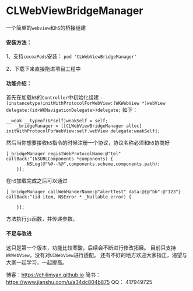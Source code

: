 # CLWebViewBridgeManager
一个简单的`webview`和`h5`的桥接组建

#### 安装方法：
1、支持`cocoaPods`安装：
`pod 'CLWebViewBridgeManager'`

2、下载下来直接拖进项目工程中

#### 功能介绍：
首先在加载`h5`的`Controller`中初始化组建
`- (instancetype)initWithProtocolForWebView:(WKWebView *)webView delegate:(id<WKNavigationDelegate>)delegate;`
如下：

```
__weak __typeof(&*self)weakSelf = self;
    _bridgeManager = [[CLWebViewBridgeManager alloc] initWithProtocolForWebView:self.webView delegate:weakSelf];
```
然后当你想要接收`h5`指令的时候注册一个协议，协议名称必须和`h5`协商好

```
[_bridgeManager registWebProtocolName:@"tel" callBack:^(NSURLComponents *components) {
        NSLog(@"%@--%@",components.scheme,components.path);
    }];
```
在`h5`加载完成之后可以通过

```
[_bridgeManager callWebHanderName:@"alertTest" data:@{@"bb":@"123"} callBack:^(id item, NSError * _Nullable error) {
        
    }];
```
方法执行`js`函数，并传递参数。

#### 不足与改进
这只是第一个版本，功能比较寒酸，后续会不断进行修改拓展。
目前只支持`WKWebView`，没有对`UIWebView`进行适配。
还有不好的地方欢迎大家指正，渴望与大家一起学习，一起提高。

博客：https://chilimyan.github.io
简书：https://www.jianshu.com/u/a34dc804b875
QQ： 417949725


